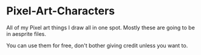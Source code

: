 # Pixel-Art-Characters
All of my Pixel art things I draw all in one spot.
Mostly these are going to be in aesprite files.

You can use them for free, don't bother giving credit unless you want to.
